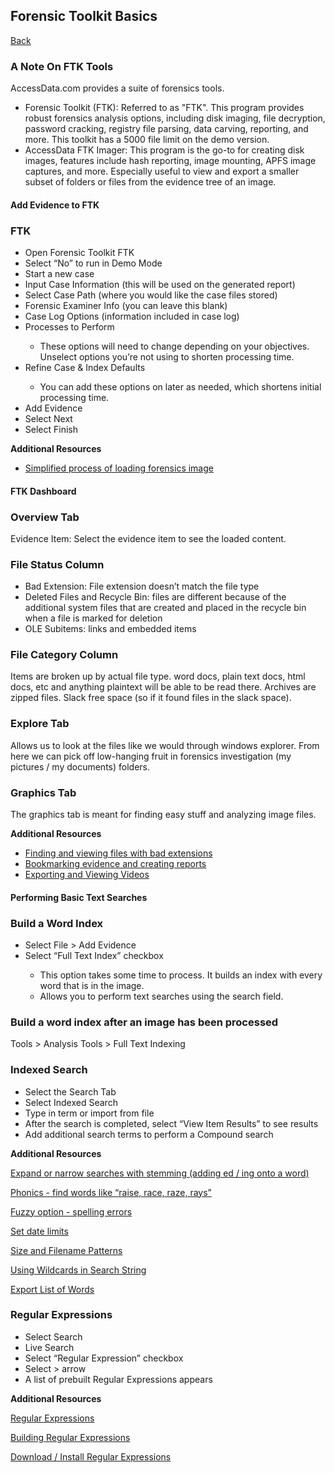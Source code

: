 <h2>Forensic Toolkit Basics</h2>
<a href="forensics">Back</a>
<h3>A Note On FTK Tools</h3>
<p>AccessData.com provides a suite of forensics tools.</p>
<ul>
    <li>Forensic Toolkit (FTK): Referred to as "FTK". This program provides robust forensics analysis options, including disk imaging, file decryption, password cracking, registry file parsing, data carving, reporting, and more. This toolkit has a 5000 file limit on the demo version.</li>
    <li>AccessData FTK Imager: This program is the go-to for creating disk images, features include hash reporting, image mounting, APFS image captures, and more. Especially useful to view and export a smaller subset of folders or files from the evidence tree of an image.</li>
</ul>

<div class="intro">
    <h4>Add Evidence to FTK</h4>
</div>

<div class="steps">
    <h3>FTK</h3>
    <ul>
        <li>Open Forensic Toolkit FTK</li>
        <li>Select “No” to run in Demo Mode</li>
        <li>Start a new case</li>
        <li>Input Case Information (this will be used on the generated report)</li>
        <li>Select Case Path (where you would like the case files stored)</li>
        <li>Forensic Examiner Info (you can leave this blank)</li>
        <li>Case Log Options (information included in case log)</li>
        <li>Processes to Perform</li>
        <ul><li>These options will need to change depending on your objectives. Unselect options you’re not using to shorten processing time.</li></ul>
        <li>Refine Case & Index Defaults</li>
        <ul><li>You can add these options on later as needed, which shortens initial processing time.</li></ul>
        <li>Add Evidence</li>
        <li>Select Next</li>
        <li>Select Finish</li>
    </ul>
    <b>Additional Resources</b>
    <ul>
        <li><a href="https://vimeo.com/384252876" target="_blank">Simplified process of loading forensics image</a></li>
    </ul>
</div>

<div class="intro">
    <h4>FTK Dashboard</h4>
</div>

<div class="steps">
    <h3>Overview Tab</h3>
    <p>Evidence Item: Select the evidence item to see the loaded content.</p>
    <h3>File Status Column</h3>
    <ul>
        <li>Bad Extension: File extension doesn’t match the file type</li>
        <li>Deleted Files and Recycle Bin: files are different because of the additional system files that are created and placed in the recycle bin when a file is marked for deletion</li>
        <li>OLE Subitems: links and embedded items</li>
    </ul>
    <h3>File Category Column</h3>
    <p>Items are broken up by actual file type. word docs, plain text docs, html docs, etc and anything plaintext will be able to be read there. Archives are zipped files. Slack free space (so if it found files in the slack space).</p>
    <h3>Explore Tab</h3>
    <p>Allows us to look at the files like we would through windows explorer. From here we can pick off low-hanging fruit in forensics investigation (my pictures / my documents) folders.</p>
    <h3>Graphics Tab</h3>
    <p>The graphics tab is meant for finding easy stuff and analyzing image files.</p>
    <b>Additional Resources</b>
    <ul>
        <li><a href="https://vimeo.com/384253238" target="_blank">Finding and viewing files with bad extensions</a></li>
        <li><a href="https://vimeo.com/384244998" target="_blank">Bookmarking evidence and creating reports</a></li>
        <li><a href="https://vimeo.com/384252473" target="_blank">Exporting and Viewing Videos</a></li>
    </ul>
</div>

<div class="intro">
    <h4>Performing Basic Text Searches</h4>
</div>

<div class="steps">
    <h3>Build a Word Index</h3>
    <ul>
        <li>Select File > Add Evidence</li>
        <li>Select “Full Text Index” checkbox</li>
            <ul>
                <li>This option takes some time to process. It builds an index with every word that is in the image.</li>
                <li>Allows you to perform text searches using the search field.</li>
            </ul>
    </ul>
    <h3>Build a word index after an image has been processed</h3>
    <p>Tools > Analysis Tools > Full Text Indexing</p>
    <h3>Indexed Search</h3>
    <ul>
        <li>Select the Search Tab</li>
        <li>Select Indexed Search</li>
        <li>Type in term or import from file</li>
        <li>After the search is completed, select “View Item Results” to see results</li>
        <li>Add additional search terms to perform a Compound search</li>
    </ul>
    <b>Additional Resources</b>
    <p><a href="https://vimeo.com/412881969" target="_blank">Expand or narrow searches with stemming (adding ed / ing onto a word)</a></p>
    <p><a href="https://vimeo.com/411790844" target="_blank">Phonics - find words like “raise, race, raze, rays”</a></p>
    <p><a href="https://vimeo.com/411835899" target="_blank">Fuzzy option - spelling errors</a></p>
    <p><a href="https://vimeo.com/411862846" target="_blank">Set date limits</a></p>
    <p><a href="https://vimeo.com/410862313" target="_blank">Size and Filename Patterns</a></p>
    <p><a href="https://vimeo.com/410869512" target="_blank">Using Wildcards in Search String</a></p>
    <p><a href="https://vimeo.com/410871908" target="_blank">Export List of Words</a></p>
    <h3>Regular Expressions</h3>
    <ul>
        <li>Select Search</li>
        <li>Live Search</li>
        <li>Select “Regular Expression” checkbox</li>
        <li>Select > arrow</li>
        <li>A list of prebuilt Regular Expressions appears</li>
    </ul>
    <b>Additional Resources</b>
    <p><a href="https://vimeo.com/542205908" target="_blank">Regular Expressions</a></p>
    <p><a href="https://vimeo.com/407677760" target="_blank">Building Regular Expressions</a></p>
    <p><a href="https://vimeo.com/410290934" target="_blank">Download / Install Regular Expressions</a></p>
</div>
